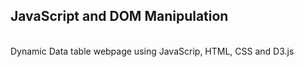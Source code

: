 ## JavaScript and DOM Manipulation  <br>
<br>
Dynamic Data table webpage using JavaScrip, HTML, CSS and D3.js
 
